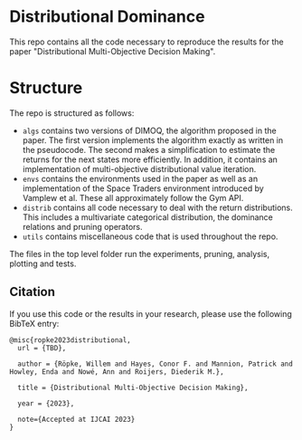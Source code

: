 # Distributional Dominance
This repo contains all the code necessary to reproduce the results for the paper "Distributional Multi-Objective Decision Making".

# Structure
The repo is structured as follows:
- `algs` contains two versions of DIMOQ, the algorithm proposed in the paper. The first version implements the algorithm exactly as written in the pseudocode. The second makes a simplification to estimate the returns for the next states more efficiently. In addition, it contains an implementation of multi-objective distributional value iteration.
- `envs` contains the environments used in the paper as well as an implementation of the Space Traders environment introduced by Vamplew et al. These all approximately follow the Gym API.
- `distrib` contains all code necessary to deal with the return distributions. This includes a multivariate categorical distribution, the dominance relations and pruning operators. 
- `utils` contains miscellaneous code that is used throughout the repo.

The files in the top level folder run the experiments, pruning, analysis, plotting and tests.

## Citation

If you use this code or the results in your research, please use the following BibTeX entry:

```
@misc{ropke2023distributional,  
  url = {TBD},
  
  author = {Röpke, Willem and Hayes, Conor F. and Mannion, Patrick and Howley, Enda and Nowé, Ann and Roijers, Diederik M.},
  
  title = {Distributional Multi-Objective Decision Making},
  
  year = {2023},
  
  note={Accepted at IJCAI 2023}
}
```